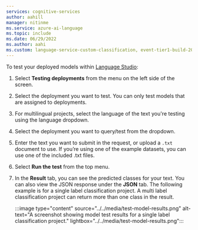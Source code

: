 ```yaml
---
services: cognitive-services
author: aahill
manager: nitinme
ms.service: azure-ai-language
ms.topic: include
ms.date: 06/29/2022
ms.author: aahi
ms.custom: language-service-custom-classification, event-tier1-build-2022
---
```


To test your deployed models within [Language Studio](https://aka.ms/LanguageStudio):

1. Select **Testing deployments** from the menu on the left side of the screen.

2. Select the deployment you want to test. You can only test models that are assigned to deployments. 

3. For multilingual projects, select the language of the text you're testing using the language dropdown.

4. Select the deployment you want to query/test from the dropdown.

5. Enter the text you want to submit in the request, or upload a `.txt` document to use. If you’re using one of the example datasets, you can use one of the included .txt files.

6. Select **Run the test** from the top menu.

7. In the **Result** tab, you can see the predicted classes for your text. You can also view the JSON response under the **JSON** tab. The following example is for a single label classification project. A multi label classification project can return more than one class in the result. 

    :::image type="content" source="../../media/test-model-results.png" alt-text="A screenshot showing model test results for a single label classification project." lightbox="../../media/test-model-results.png":::
